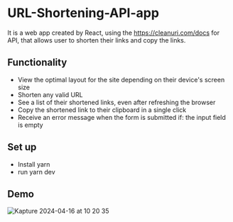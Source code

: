 # URL-Shortening-API-app

It is a web app created by React, using the https://cleanuri.com/docs for API, that allows user to shorten their links and copy the links.

## Functionality

-   View the optimal layout for the site depending on their device's screen size
-   Shorten any valid URL
-   See a list of their shortened links, even after refreshing the browser
-   Copy the shortened link to their clipboard in a single click
-   Receive an error message when the form is submitted if: the input field is empty

## Set up
-   Install yarn
-   run yarn dev

## Demo
![Kapture 2024-04-16 at 10 20 35](https://github.com/MerajSharifi/URL-Shortening-API-app/assets/57524057/c1fe9f5d-9015-47a4-922d-e1fdf5f55a6c)

